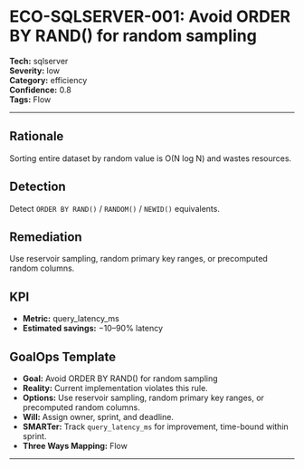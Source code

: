 # ECO-SQLSERVER-001: Avoid ORDER BY RAND() for random sampling

**Tech:** sqlserver  
**Severity:** low  
**Category:** efficiency  
**Confidence:** 0.8  
**Tags:** Flow

---

## Rationale
Sorting entire dataset by random value is O(N log N) and wastes resources.

## Detection
Detect `ORDER BY RAND()` / `RANDOM()` / `NEWID()` equivalents.

## Remediation
Use reservoir sampling, random primary key ranges, or precomputed random columns.

## KPI
- **Metric:** query_latency_ms  
- **Estimated savings:** −10–90% latency

## GoalOps Template
- **Goal:** Avoid ORDER BY RAND() for random sampling  
- **Reality:** Current implementation violates this rule.  
- **Options:** Use reservoir sampling, random primary key ranges, or precomputed random columns.  
- **Will:** Assign owner, sprint, and deadline.  
- **SMARTer:** Track `query_latency_ms` for improvement, time-bound within sprint.  
- **Three Ways Mapping:** Flow

---
